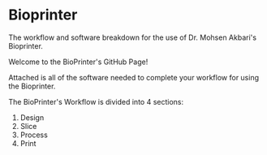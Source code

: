 # Bioprinter
The workflow and software breakdown for the use of Dr. Mohsen Akbari's Bioprinter.

Welcome to the BioPrinter's GitHub Page!

Attached is all of the software needed to complete your workflow for using the Bioprinter. 

The BioPrinter's Workflow is divided into 4 sections:
  1. Design  
  2. Slice
  3. Process
  4. Print 
  
